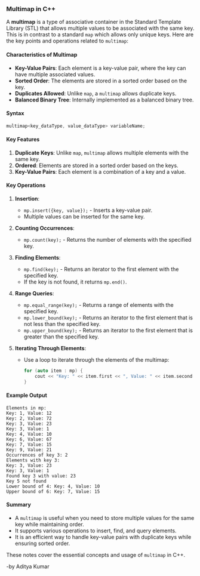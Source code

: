### Multimap in C++

A **multimap** is a type of associative container in the Standard Template Library (STL) that allows multiple values to be associated with the same key. This is in contrast to a standard `map` which allows only unique keys. Here are the key points and operations related to `multimap`:

#### Characteristics of Multimap
- **Key-Value Pairs**: Each element is a key-value pair, where the key can have multiple associated values.
- **Sorted Order**: The elements are stored in a sorted order based on the key.
- **Duplicates Allowed**: Unlike `map`, a `multimap` allows duplicate keys.
- **Balanced Binary Tree**: Internally implemented as a balanced binary tree.

#### Syntax
```cpp
multimap<key_dataType, value_dataType> variableName;
```

#### Key Features
1. **Duplicate Keys**: Unlike `map`, `multimap` allows multiple elements with the same key.
2. **Ordered**: Elements are stored in a sorted order based on the keys.
3. **Key-Value Pairs**: Each element is a combination of a key and a value.


#### Key Operations

1. **Insertion**:
   - `mp.insert({key, value});` - Inserts a key-value pair.
   - Multiple values can be inserted for the same key.

2. **Counting Occurrences**:
   - `mp.count(key);` - Returns the number of elements with the specified key.

3. **Finding Elements**:
   - `mp.find(key);` - Returns an iterator to the first element with the specified key.
   - If the key is not found, it returns `mp.end()`.

4. **Range Queries**:
   - `mp.equal_range(key);` - Returns a range of elements with the specified key.
   - `mp.lower_bound(key);` - Returns an iterator to the first element that is not less than the specified key.
   - `mp.upper_bound(key);` - Returns an iterator to the first element that is greater than the specified key.

5. **Iterating Through Elements**:
   - Use a loop to iterate through the elements of the multimap:
     ```cpp
     for (auto item : mp) {
         cout << "Key: " << item.first << ", Value: " << item.second << endl;
     }
     ```

#### Example Output
```
Elements in mp:
Key: 1, Value: 12
Key: 2, Value: 72
Key: 3, Value: 23
Key: 3, Value: 1
Key: 4, Value: 10
Key: 6, Value: 67
Key: 7, Value: 15
Key: 9, Value: 21
Occurrences of key 3: 2
Elements with key 3:
Key: 3, Value: 23
Key: 3, Value: 1
Found key 3 with value: 23
Key 5 not found
Lower bound of 4: Key: 4, Value: 10
Upper bound of 6: Key: 7, Value: 15
```

#### Summary
- A `multimap` is useful when you need to store multiple values for the same key while maintaining order.
- It supports various operations to insert, find, and query elements.
- It is an efficient way to handle key-value pairs with duplicate keys while ensuring sorted order.

These notes cover the essential concepts and usage of `multimap` in C++.

-by Aditya Kumar